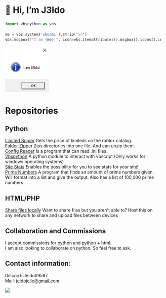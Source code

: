 # 👋 Hi, I’m J3ldo  

```python  
import vbspython as vbs  

me = vbs.system('whoami').strip("\n")  
vbs.msgbox(f"I am {me}!", icon=vbs.itemattributes().msgbox().icons().information())  
```
![](me.png)

# Repositories
## Python
<!--<a href="j3ldo.ddns.net">My own site.</a>-->
[Limited Sniper](https://github.com/J3ldo/LimitSniper) Gets the price of limiteds on the roblox catalog.  
[Folder Zipper](https://github.com/J3ldo/Folder-Zipper) Zips directories into one file. And can unzip them.  
[Config Reader](https://github.com/J3ldo/ConfigReader) Is a program that can read .ini files.  
[Vbspython](https://github.com/J3ldo/vbspython) A python module to interact with vbscript (Only works for windows operating systems)  
[Site Stats](https://github.com/J3ldo/SiteStats) Enables the possibility for you to see stats for your site!  
[Prime Numbers](https://github.com/J3ldo/PrimeNumbers) A program that finds an amount of prime numbers given. Will format into a list and give the output. Also has a list of 100,000 prime numbers  

<!--[Wifi password scraper](https://github.com/J3ldo/Wifi-Password-Scraper) Scrapes all registerd passwords of a device with windows on it  
[Video downloader](https://github.com/J3ldo/VideoDownloader) Will download youtube videos fast and for free! -->
<!-- [Sus-Bot](https://discordbotlist.com/bots/sus-bot) One of my biggest projects. Sus bot is a bot for discord thats closed source and in 34 server atm   -->
 
## HTML/PHP
[Share files locally](https://github.com/J3ldo/Share-Files-Locally) Want to share files but you aren't able to? Host this on any network to share and upload files between devices

## Collaboration and Commissions
I accept commissions for python and python + html.  
I am also looking to collaborate on python. So feel free to ask.

## Contact information:  
Discord: Jeldo#9587  
Mail: <a href="mailto:jeldojelle@gmail.com">jeldojelle@gmail.com</a>

![](https://komarev.com/ghpvc/?username=J3ldo&label=Views+on+my+profile+so+far:+)

<!---
- 👋 Hi, I’m J3ldo
- 👀 I’m interested in programming
- 🌱 I’m currently learning Python, HTML and Php
- 💞️ I’m looking to collaborate on Python
- 👩‍💻 Upvote my biggest project so far <a href="https://discordbotlist.com/bots/sus-bot">Sus Bot</a>
- 📫 How to reach me? Through discord my username is: Jeldo#9587
- 💻 Follow me <a href="https://www.youtube.com/watch?v=dQw4w9WgXcQ">here</a>
--->

<!---
J3ldo/J3ldo is a ✨ special ✨ repository because its `README.md` (this file) appears on your GitHub profile.
You can click the Preview link to take a look at your changes.
--->
